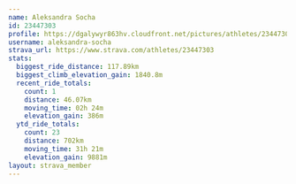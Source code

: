 ```yaml
---
name: Aleksandra Socha
id: 23447303
profile: https://dgalywyr863hv.cloudfront.net/pictures/athletes/23447303/14745546/4/large.jpg
username: aleksandra-socha
strava_url: https://www.strava.com/athletes/23447303
stats:
  biggest_ride_distance: 117.89km
  biggest_climb_elevation_gain: 1840.8m
  recent_ride_totals:
    count: 1
    distance: 46.07km
    moving_time: 02h 24m
    elevation_gain: 386m
  ytd_ride_totals:
    count: 23
    distance: 702km
    moving_time: 31h 21m
    elevation_gain: 9881m
layout: strava_member
--- 
```

